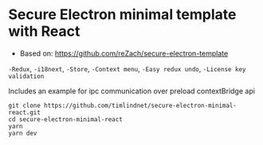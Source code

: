 # Secure Electron minimal template with React

- Based on: https://github.com/reZach/secure-electron-template

`-Redux`, `-i18next`, `-Store`, `-Context menu`, `-Easy redux undo`, `-License key validation`

Includes an example for ipc communication over preload contextBridge api

```
git clone https://github.com/timlindnet/secure-electron-minimal-react.git
cd secure-electron-minimal-react
yarn
yarn dev
```
